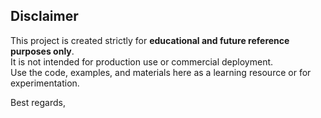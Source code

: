 ## Disclaimer  

This project is created strictly for **educational and future reference purposes only**.  
It is not intended for production use or commercial deployment.  
Use the code, examples, and materials here as a learning resource or for experimentation.  

Best regards,
